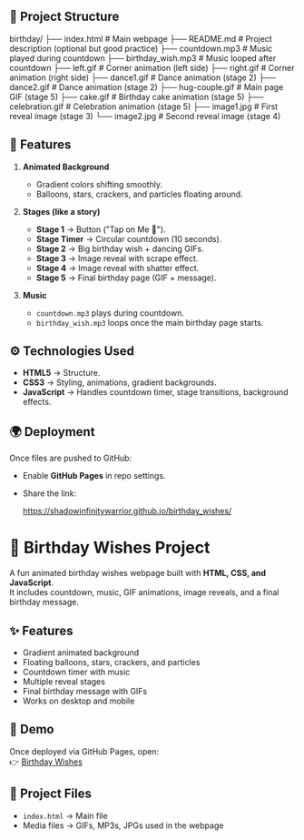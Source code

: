 ## 📂 Project Structure

birthday/
├── index.html              # Main webpage
├── README.md               # Project description (optional but good practice)
├── countdown.mp3           # Music played during countdown
├── birthday_wish.mp3       # Music looped after countdown
├── left.gif                # Corner animation (left side)
├── right.gif               # Corner animation (right side)
├── dance1.gif              # Dance animation (stage 2)
├── dance2.gif              # Dance animation (stage 2)
├── hug-couple.gif          # Main page GIF (stage 5)
├── cake.gif                # Birthday cake animation (stage 5)
├── celebration.gif         # Celebration animation (stage 5)
├── image1.jpg              # First reveal image (stage 3)
└── image2.jpg              # Second reveal image (stage 4)


## 🎨 Features

1. **Animated Background**

   * Gradient colors shifting smoothly.
   * Balloons, stars, crackers, and particles floating around.

2. **Stages (like a story)**

   * **Stage 1** → Button ("Tap on Me 🎁").
   * **Stage Timer** → Circular countdown (10 seconds).
   * **Stage 2** → Big birthday wish + dancing GIFs.
   * **Stage 3** → Image reveal with scrape effect.
   * **Stage 4** → Image reveal with shatter effect.
   * **Stage 5** → Final birthday page (GIF + message).

3. **Music**

   * `countdown.mp3` plays during countdown.
   * `birthday_wish.mp3` loops once the main birthday page starts.

## ⚙️ Technologies Used

* **HTML5** → Structure.
* **CSS3** → Styling, animations, gradient backgrounds.
* **JavaScript** → Handles countdown timer, stage transitions, background effects.

## 🌍 Deployment

Once files are pushed to GitHub:

* Enable **GitHub Pages** in repo settings.
* Share the link:


  https://shadowinfinitywarrior.github.io/birthday_wishes/


# 🎉 Birthday Wishes Project

A fun animated birthday wishes webpage built with **HTML, CSS, and JavaScript**.  
It includes countdown, music, GIF animations, image reveals, and a final birthday message.

## ✨ Features
- Gradient animated background
- Floating balloons, stars, crackers, and particles
- Countdown timer with music
- Multiple reveal stages
- Final birthday message with GIFs
- Works on desktop and mobile

## 🚀 Demo
Once deployed via GitHub Pages, open:  
👉 [Birthday Wishes](https://shadowinfinitywarrior.github.io/birthday_wishes/)

## 📂 Project Files
- `index.html` → Main file
- Media files → GIFs, MP3s, JPGs used in the webpage
